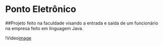 # Ponto Eletrônico

##Projeto feito na faculdade visando a entrada e saída de um funcionário na empresa
feito em linguagem Java.

!Video[image](https://github.com/wevertonsantos/ProjetoPontoEletronico/blob/master/Desktop%202020.12.02%20-%2020.47.59.02_Trim.mp4)

